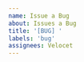 ```yaml
---
name: Issue a Bug
about: Issues a Bug
title: '[BUG] '
labels: 'bug'
assignees: Velocet
---
```


<!-- I'm sorry, Dave. I'm afraid I can't do that. -->
